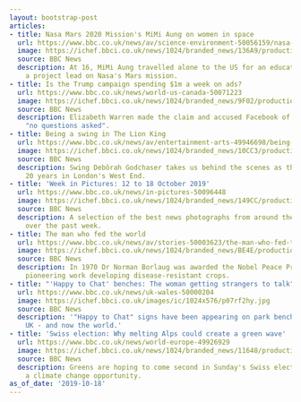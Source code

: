 ```yaml
---
layout: bootstrap-post
articles:
- title: Nasa Mars 2020 Mission's MiMi Aung on women in space
  url: https://www.bbc.co.uk/news/av/science-environment-50056159/nasa-mars-2020-mission-s-mimi-aung-on-women-in-space
  image: https://ichef.bbci.co.uk/news/1024/branded_news/136A9/production/_109292597_p07rgq3n.jpg
  source: BBC News
  description: At 16, MiMi Aung travelled alone to the US for an education. Now she's
    a project lead on Nasa's Mars mission.
- title: Is the Trump campaign spending $1m a week on ads?
  url: https://www.bbc.co.uk/news/world-us-canada-50071223
  image: https://ichef.bbci.co.uk/news/1024/branded_news/9F02/production/_109260704_hi057324997.jpg
  source: BBC News
  description: Elizabeth Warren made the claim and accused Facebook of taking cash,
    "no questions asked".
- title: Being a swing in The Lion King
  url: https://www.bbc.co.uk/news/av/entertainment-arts-49946698/being-a-swing-in-the-lion-king
  image: https://ichef.bbci.co.uk/news/1024/branded_news/10CC3/production/_109130886_lion6.jpg
  source: BBC News
  description: Swing Debôrah Godchaser takes us behind the scenes as the show celebrates
    20 years in London's West End.
- title: 'Week in Pictures: 12 to 18 October 2019'
  url: https://www.bbc.co.uk/news/in-pictures-50096448
  image: https://ichef.bbci.co.uk/news/1024/branded_news/149CC/production/_109282448_hi057345567.jpg
  source: BBC News
  description: A selection of the best news photographs from around the world, taken
    over the past week.
- title: The man who fed the world
  url: https://www.bbc.co.uk/news/av/stories-50003623/the-man-who-fed-the-world
  image: https://ichef.bbci.co.uk/news/1024/branded_news/BE4E/production/_109181784_p07qp92f.jpg
  source: BBC News
  description: In 1970 Dr Norman Borlaug was awarded the Nobel Peace Prize for his
    pioneering work developing disease-resistant crops.
- title: "'Happy to Chat' benches: The woman getting strangers to talk"
  url: https://www.bbc.co.uk/news/uk-wales-50000204
  image: https://ichef.bbci.co.uk/images/ic/1024x576/p07rf2hy.jpg
  source: BBC News
  description: '"Happy to Chat" signs have been appearing on park benches across the
    UK - and now the world.'
- title: 'Swiss election: Why melting Alps could create a green wave'
  url: https://www.bbc.co.uk/news/world-europe-49926929
  image: https://ichef.bbci.co.uk/news/1024/branded_news/11648/production/_108904217_056701181-1.jpg
  source: BBC News
  description: Greens are hoping to come second in Sunday's Swiss elections, eyeing
    a climate change opportunity.
as_of_date: '2019-10-18'
---
```


